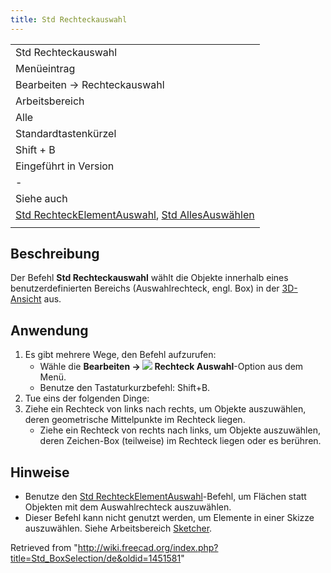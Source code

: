 ```yaml
---
title: Std Rechteckauswahl
---
```


|                                                                                                                                                    |
| -------------------------------------------------------------------------------------------------------------------------------------------------- |
| Std Rechteckauswahl                                                                                                                                |
| Menüeintrag                                                                                                                                        |
| Bearbeiten → Rechteckauswahl                                                                                                                       |
| Arbeitsbereich                                                                                                                                     |
| Alle                                                                                                                                               |
| Standardtastenkürzel                                                                                                                               |
| Shift + B                                                                                                                                          |
| Eingeführt in Version                                                                                                                              |
| -                                                                                                                                                  |
| Siehe auch                                                                                                                                         |
| [Std RechteckElementAuswahl](/Std_BoxElementSelection/de "Std BoxElementSelection/de"), [Std AllesAuswählen](/Std_SelectAll/de "Std SelectAll/de") |
|                                                                                                                                                    |

## Beschreibung

Der Befehl **Std Rechteckauswahl** wählt die Objekte innerhalb eines benutzerdefinierten Bereichs (Auswahlrechteck, engl. Box) in der [3D-Ansicht](/3D_view/de "3D view/de") aus.

## Anwendung

1. Es gibt mehrere Wege, den Befehl aufzurufen:
   - Wähle die **Bearbeiten → ![](/images/Std_BoxSelection.svg) Rechteck Auswahl**-Option aus dem Menü.
   - Benutze den Tastaturkurzbefehl: Shift+B.
2. Tue eins der folgenden Dinge:
3. Ziehe ein Rechteck von links nach rechts, um Objekte auszuwählen, deren geometrische Mittelpunkte im Rechteck liegen.
   - Ziehe ein Rechteck von rechts nach links, um Objekte auszuwählen, deren Zeichen-Box (teilweise) im Rechteck liegen oder es berühren.

## Hinweise

- Benutze den [Std RechteckElementAuswahl](/Std_BoxElementSelection/de "Std BoxElementSelection/de")-Befehl, um Flächen statt Objekten mit dem Auswahlrechteck auszuwählen.
- Dieser Befehl kann nicht genutzt werden, um Elemente in einer Skizze auszuwählen. Siehe Arbeitsbereich [Sketcher](/Sketcher_Workbench/de#Auswahlmethoden "Sketcher Workbench/de").

Retrieved from "<http://wiki.freecad.org/index.php?title=Std_BoxSelection/de&oldid=1451581>"
